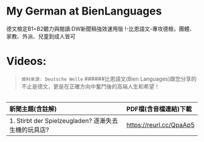 # My German at BienLanguages
德文檢定B1~B2聽力與閱讀:DW新聞稿強效運用版 !-比恩語文-專攻德檢，團體、家教、外派、兒童到成人皆可

# Videos:
>`資料來源: Deutsche Welle`
######比恩語文(Bien Languages)跟您分享的不止是德文，更是在正確方向中奮鬥後的高端人生和希望！<h6>
  
| 新聞主題(含註解) | PDF檔(含音檔連結)下載 |
|:--------|:-------|
| 1. Stirbt der Spielzeugladen? 逐漸失去生機的玩具店? |  https://reurl.cc/QpaAp5 |
